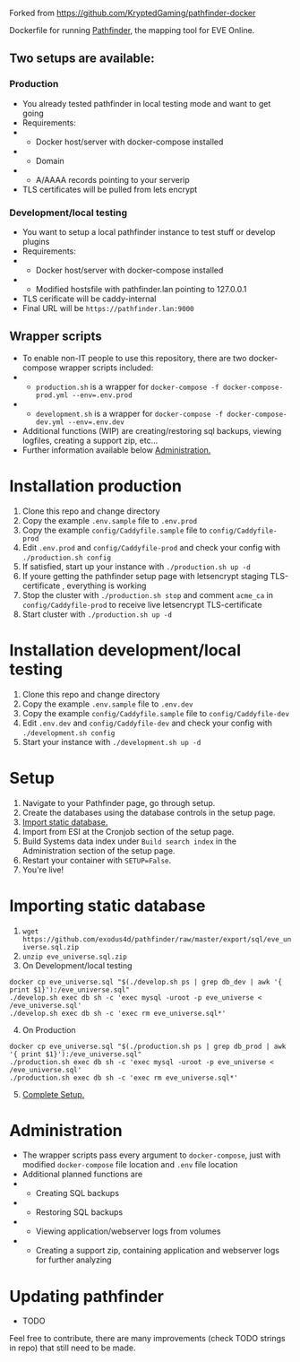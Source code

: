 Forked from https://github.com/KryptedGaming/pathfinder-docker

Dockerfile for running [Pathfinder](https://github.com/exodus4d/pathfinder), the mapping tool for EVE Online.

## Two setups are available:
### Production
- You already tested pathfinder in local testing mode and want to get going
- Requirements:
- - Docker host/server with docker-compose installed
- - Domain
- - A/AAAA records pointing to your serverip
- TLS certificates will be pulled from lets encrypt

### Development/local testing
- You want to setup a local pathfinder instance to test stuff or develop plugins
- Requirements:
- - Docker host/server with docker-compose installed
- - Modified hostsfile with pathfinder.lan pointing to 127.0.0.1
-  TLS cerificate will be caddy-internal
-  Final URL will be  `https://pathfinder.lan:9000`

## Wrapper scripts
- To enable non-IT people to use this repository, there are two docker-compose wrapper scripts included:
- - `production.sh` is a wrapper for `docker-compose -f docker-compose-prod.yml --env=.env.prod`
- - `development.sh` is a wrapper for `docker-compose -f docker-compose-dev.yml --env=.env.dev`
-  Additional functions (WIP) are creating/restoring sql backups, viewing logfiles, creating a support zip, etc...
-  Further information available below [Administration.](#Administration)

# Installation production
1. Clone this repo and change directory
2. Copy the example `.env.sample` file to `.env.prod`
3. Copy the example `config/Caddyfile.sample` file to `config/Caddyfile-prod`
4. Edit `.env.prod` and `config/Caddyfile-prod` and check your config with `./production.sh config`
5. If satisfied, start up your instance with `./production.sh up -d` 
6. If youre getting the pathfinder setup page with letsencrypt staging TLS-certificate , everything is working
7. Stop the cluster with `./production.sh stop` and comment `acme_ca` in `config/Caddyfile-prod` to receive live letsencrypt TLS-certificate
8. Start  cluster with `./production.sh up -d`

# Installation development/local testing
1. Clone this repo and change directory
2. Copy the example `.env.sample` file to `.env.dev`
3. Copy the example `config/Caddyfile.sample` file to `config/Caddyfile-dev`
4. Edit `.env.dev` and `config/Caddyfile-dev` and check your config with `./development.sh config`
5. Start your instance with `./development.sh up -d`

# Setup
1. Navigate to your Pathfinder page, go through setup.
2. Create the databases using the database controls in the setup page.
3. [Import static database.](#Importing-static-database)
4. Import from ESI at the Cronjob section of the setup page.
5. Build Systems data index under `Build search index` in the Administration section of the setup page.
5. Restart your container with `SETUP=False`.
6. You're live!

# Importing static database
1. `wget https://github.com/exodus4d/pathfinder/raw/master/export/sql/eve_universe.sql.zip`
2. `unzip eve_universe.sql.zip`
3. On Development/local testing
```
docker cp eve_universe.sql "$(./develop.sh ps | grep db_dev | awk '{ print $1}'):/eve_universe.sql"
./develop.sh exec db sh -c 'exec mysql -uroot -p eve_universe < /eve_universe.sql'
./develop.sh exec db sh -c 'exec rm eve_universe.sql*'
```
4. On Production
```
docker cp eve_universe.sql "$(./production.sh ps | grep db_prod | awk '{ print $1}'):/eve_universe.sql"
./production.sh exec db sh -c 'exec mysql -uroot -p eve_universe < /eve_universe.sql'
./production.sh exec db sh -c 'exec rm eve_universe.sql*'
```
5. [Complete Setup.](#Setup)

# Administration
- The wrapper scripts pass every argument to `docker-compose`, just with modified `docker-compose` file location and `.env` file location
- Additional planned functions are 
- - Creating SQL backups
- - Restoring SQL backups 
- - Viewing application/webserver logs from volumes
- - Creating a support zip, containing application and webserver logs for further analyzing

# Updating pathfinder
- TODO




Feel free to contribute, there are many improvements (check TODO strings in repo) that still need to be made. 

